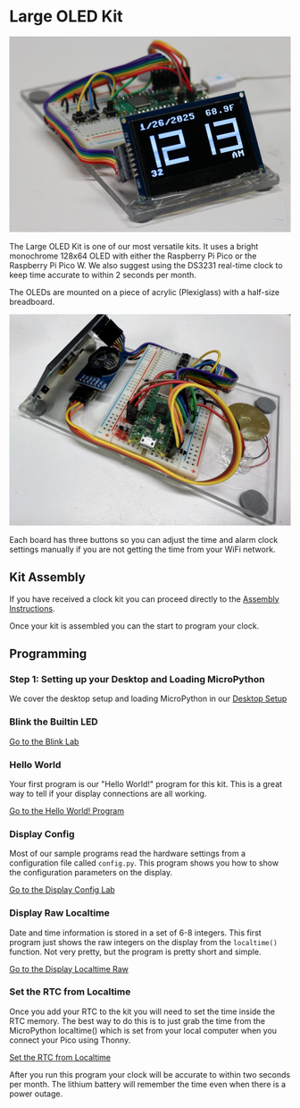 # Large OLED Kit

![Clock Digit Lab](./oled-large-v2.png)

The Large OLED Kit is one of our most versatile kits.  It uses
a bright monochrome 128x64 OLED with either the Raspberry Pi Pico
or the Raspberry Pi Pico W.  We also suggest using the DS3231 real-time clock
to keep time accurate to within 2 seconds per month.

The OLEDs are mounted on a piece of acrylic (Plexiglass) with a half-size breadboard.

![](./right-side-view.jpg)

Each board has three buttons so you can adjust the time and alarm clock settings
manually if you are not getting the time from your WiFi network.

## Kit Assembly

If you have received a clock kit you can proceed directly to the [Assembly Instructions](./01-assembly.md).

Once your kit is assembled you can the start to program your clock.

## Programming

### Step 1: Setting up your Desktop and Loading MicroPython

We cover the desktop setup and loading MicroPython in our [Desktop Setup](../../setup/01-desktop.md)

### Blink the Builtin LED

[Go to the Blink Lab](./00-blink.md)

### Hello World

Your first program is our "Hello World!" program for this kit.
This is a great way to tell if your display connections are all
working.

[Go to the Hello World! Program](./01-hello-world.md)

### Display Config

Most of our sample programs read the hardware settings from a configuration file called ```config.py```.  This program shows you how to show the configuration parameters on the display.

[Go to the Display Config Lab](./02-display-config.md)

### Display Raw Localtime

Date and time information is stored in a set of 6-8 integers.  This
first program just shows the raw integers on the display from the
 ```localtime()``` function.  Not
very pretty, but the program is pretty short and simple.

[Go to the Display Localtime Raw](./03-display-localtime-raw.md)

### Set the RTC from Localtime

Once you add your RTC to the kit you will need to
set the time inside the RTC memory.  The best way
to do this is to just grab the time from the MicroPython localtime()
which is set from your local computer when you connect your
Pico using Thonny.

[Set the RTC from Localtime](./02-set-rtc-from-localtime.md)

After you run this program your clock will be accurate to within
two seconds per month.  The lithium battery will remember the time even
when there is a power outage.